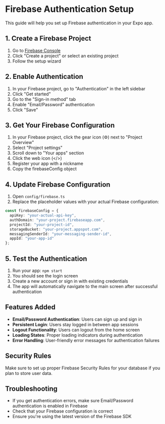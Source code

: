 # Firebase Authentication Setup

This guide will help you set up Firebase authentication in your Expo app.

## 1. Create a Firebase Project

1. Go to [Firebase Console](https://console.firebase.google.com/)
2. Click "Create a project" or select an existing project
3. Follow the setup wizard

## 2. Enable Authentication

1. In your Firebase project, go to "Authentication" in the left sidebar
2. Click "Get started"
3. Go to the "Sign-in method" tab
4. Enable "Email/Password" authentication
5. Click "Save"

## 3. Get Your Firebase Configuration

1. In your Firebase project, click the gear icon (⚙️) next to "Project Overview"
2. Select "Project settings"
3. Scroll down to "Your apps" section
4. Click the web icon (</>)
5. Register your app with a nickname
6. Copy the firebaseConfig object

## 4. Update Firebase Configuration

1. Open `config/firebase.ts`
2. Replace the placeholder values with your actual Firebase configuration:

```typescript
const firebaseConfig = {
  apiKey: "your-actual-api-key",
  authDomain: "your-project.firebaseapp.com",
  projectId: "your-project-id",
  storageBucket: "your-project.appspot.com",
  messagingSenderId: "your-messaging-sender-id",
  appId: "your-app-id"
};
```

## 5. Test the Authentication

1. Run your app: `npm start`
2. You should see the login screen
3. Create a new account or sign in with existing credentials
4. The app will automatically navigate to the main screen after successful authentication

## Features Added

- **Email/Password Authentication**: Users can sign up and sign in
- **Persistent Login**: Users stay logged in between app sessions
- **Logout Functionality**: Users can logout from the home screen
- **Loading States**: Proper loading indicators during authentication
- **Error Handling**: User-friendly error messages for authentication failures

## Security Rules

Make sure to set up proper Firebase Security Rules for your database if you plan to store user data.

## Troubleshooting

- If you get authentication errors, make sure Email/Password authentication is enabled in Firebase
- Check that your Firebase configuration is correct
- Ensure you're using the latest version of the Firebase SDK



